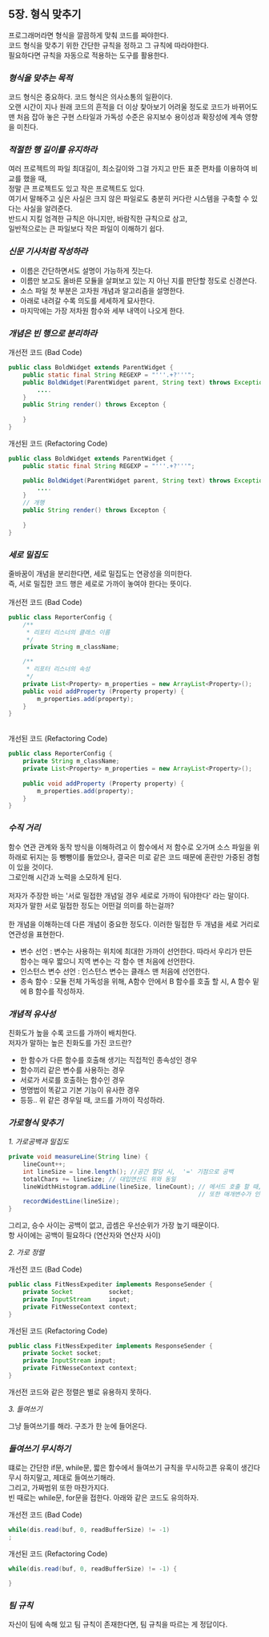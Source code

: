## 5장. 형식 맞추기

프로그래머라면 형식을 깔끔하게 맞춰 코드를 짜야한다. <br>
코드 형식을 맞추기 위한 간단한 규칙을 정하고 그 규칙에 따라야한다. <br>
필요하다면 규칙을 자동으로 적용하는 도구를 활용한다.

### *형식을 맞추는 목적*
코드 형식은 중요하다. 코드 형식은 의사소통의 일환이다.<br>
오랜 시간이 지나 원래 코드의 흔적을 더 이상 찾아보기 어려울 정도로 코드가 바뀌어도 맨 처음 잡아 놓은 구현 스타일과 가독성 수준은 유지보수 용이성과 확장성에 계속 영향을 미친다.


### *적절한 행 길이를 유지하라*
여러 프로젝트의 파일 최대길이, 최소길이와 그걸 가지고 만든 표준 편차를 이용하여 비교를 했을 때, <br>
정말 큰 프로젝트도 있고 작은 프로젝트도 있다. <br>
여기서 말해주고 싶은 사실은 크지 않은 파일로도 충분히 커다란 시스템을 구축할 수 있다는 사실을 알려준다. <br>
반드시 지킬 엄격한 규칙은 아니지만, 바람직한 규칙으로 삼고, <br>
일반적으로는 큰 파일보다 작은 파일이 이해하기 쉽다.

### *신문 기사처럼 작성하라*
- 이름은 간단하면서도 설명이 가능하게 짓는다.
- 이름만 보고도 올바른 모듈을 살펴보고 있는 지 아닌 지를 판단할 정도로 신경쓴다.
- 소스 파일 첫 부분은 고차원 개념과 알고리즘을 설명한다.
- 아래로 내려갈 수록 의도를 세세하게 묘사한다.
- 마지막에는 가장 저차원 함수와 세부 내역이 나오게 한다.

### *개념은 빈 행으로 분리하라*

개선전 코드 (Bad Code)
```java
public class BoldWidget extends ParentWidget {
    public static final String REGEXP = "'''.+?'''";
    public BoldWidget(ParentWidget parent, String text) throws Exception {
        ....
    }
    public String render() throws Excepton {
        
    }
}
```

개선된 코드 (Refactoring Code)
```java
public class BoldWidget extends ParentWidget {
    public static final String REGEXP = "'''.+?'''";

    public BoldWidget(ParentWidget parent, String text) throws Exception {
        ....
    }
    // 개행
    public String render() throws Excepton {
        
    }
}
```

### *세로 밀집도*
줄바꿈이 개념을 분리한다면, 세로 밀집도는 연광성을 의미한다. <br>
즉, 서로 밀집한 코드 행은 세로로 가까이 놓여야 한다는 뜻이다.<br>
<br>
개선전 코드 (Bad Code)
```java
public class ReporterConfig {
    /**
     * 리포터 리스너의 클래스 이름
     */
    private String m_className;

    /**
     * 리포터 리스너의 속성
     */
    private List<Property> m_properties = new ArrayList<Property>();
    public void addProperty (Property property) {
        m_properties.add(property);
    }
}
```
<br>
개선된 코드 (Refactoring Code)

```java
public class ReporterConfig {
    private String m_className;
    private List<Property> m_properties = new ArrayList<Property>();
    
    public void addProperty (Property property) {
        m_properties.add(property);
    }
}
```

### *수직 거리*
함수 연관 관계와 동작 방식을 이해하려고 이 함수에서 저 함수로 오가며 소스 파일을 위하래로 뒤지는 등 뺑뺑이를 돌았으나, 결국은 미로 같은 코드 때문에 혼란만 가중된 경험이 있을 것이다. <br>
그로인해 시간과 노력을 소모하게 된다. <br>
<br>
저자가 주장한 바는 '서로 밀접한 개념일 경우 세로로 가까이 둬야한다' 라는 말이다. <br>
저자가 말한 서로 밀접한 정도는 어떤걸 의미를 하는걸까? <br>
<br>
한 개념을 이해하는데 다른 개념이 중요한 정도다. 이러한 밀접한 두 개념을 세로 거리로 연관성을 표현한다. <br>

- 변수 선언 : 변수는 사용하는 위치에 최대한 가까이 선언한다. 따라서 우리가 만든 함수는 매우 짧으니 지역 변수는 각 함수 맨 처음에 선언한다.
- 인스턴스 변수 선언 : 인스턴스 변수는 클래스 맨 처음에 선언한다.
- 종속 함수 : 모듈 전체 가독성을 위해, A함수 안에서 B 함수를 호출 할 시, A 함수 밑에 B 함수를 작성하자.

### *개념적 유사성*
친화도가 높을 수록 코드를 가까이 배치한다. <br>
저자가 말하는 높은 친화도를 가진 코드란?
- 한 함수가 다른 함수를 호출해 생기는 직접적인 종속성인 경우
- 함수끼리 같은 변수를 사용하는 경우
- 서로가 서로를 호출하는 함수인 경우
- 명명법이 똑같고 기본 기능이 유사한 경우
- 등등..
위 같은 경우일 때, 코드를 가까이 작성하라.

### *가로형식 맞추기*

_1. 가로공백과 밀집도_
```java
private void measureLine(String line) {
    lineCount++;
    int lineSize = line.length(); //공간 할당 시,  '=' 기점으로 공백
    totalChars += lineSize; // 대입연산도 위와 동일
    lineWidthHistogram.addLine(lineSize, lineCount); // 메서드 호출 할 때, 메서드명과 괄포()를 붙혀서 연관있다는 표시하기.
                                                     // 또한 매개변수가 인수가 별개라는 건 공백으로 보여줌.
    recordWidestLine(lineSize);
}
```
그리고, 승수 사이는 공백이 없고, 곱셈은 우선순위가 가장 높기 때문이다.<br>
항 사이에는 공백이 필요하다 (연산자와 연산자 사이)

_2. 가로 정렬_

개선전 코드 (Bad Code)
```java
public class FitNessExpediter implements ResponseSender {
    private Socket          socket;
    private InputStream     input;
    private FitNesseContext context;
}
```
개선된 코드 (Refactoring Code)
```java
public class FitNessExpediter implements ResponseSender {
    private Socket socket;
    private InputStream input;
    private FitNesseContext context;
}
```

개선전 코드와 같은 정렬은 별로 유용하지 못하다. 

_3. 들여쓰기_

그냥 들여쓰기를 해라. 구조가 한 눈에 들어온다.

### *들여쓰기 무시하기*
떄로는 간단한 if문, while문, 짧은 함수에서 들여쓰기 규칙을 무시하고픈 유혹이 생긴다 <br>
무시 하지말고, 제대로 들여쓰기해라. <br>
그리고, 가짜범위 또한 마찬가지다. <br>
빈 때로는 while문, for문을 접한다. 아래와 같은 코드도 유의하자.

개선전 코드 (Bad Code)
```java
while(dis.read(buf, 0, readBufferSize) != -1)
;
```
개선된 코드 (Refactoring Code)
```java
while(dis.read(buf, 0, readBufferSize) != -1) {

}
```

### *팀 규칙*
자신이 팀에 속해 있고 팀 규칙이 존재한다면, 팀 규칙을 따르는 게 정답이다.                         